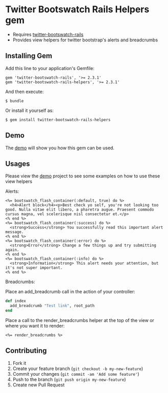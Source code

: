 # Twitter Bootswatch Rails Helpers gem

  - Requires [twitter-bootswatch-rails](https://github.com/scottvrosenthal/twitter-bootswatch-rails)
  - Provides view helpers for twitter bootstrap's alerts and breadcrumbs

## Installing Gem

Add this line to your application's Gemfile:

    gem 'twitter-bootswatch-rails', '>= 2.3.1'
    gem 'twitter-bootswatch-rails-helpers', '>= 2.3.1'

And then execute:

    $ bundle

Or install it yourself as:

    $ gem install twitter-bootswatch-rails-helpers

## Demo

The [demo](https://github.com/scottvrosenthal/twitter-bootswatch-rails-demo) will show you how this gem can be used.

## Usages

Please view the [demo](https://github.com/scottvrosenthal/twitter-bootswatch-rails-demo) project to see some examples on how to use these view helpers

Alerts:

```erb
<%= bootswatch_flash_container(:default, true) do %>
  <h4>Alert block</h4><p>Best check yo self, you're not looking too good. Nulla vitae elit libero, a pharetra augue. Praesent commodo cursus magna, vel scelerisque nisl consectetur et.</p>
<% end %>
<%= bootswatch_flash_container(:success) do %>
  <strong>Success</strong> You successfully read this important alert message.
<% end %>
<%= bootswatch_flash_container(:error) do %>
  <strong>Error</strong> Change a few things up and try submitting again.
<% end %>
<%= bootswatch_flash_container(:info) do %>
  <strong>Information</strong> This alert needs your attention, but it's not super important.
<% end %>
```

Breadcrumbs:

Place an add_breadcrumb call in the action of your controller:

```ruby
def index
  add_breadcrumb "Test link", root_path
end
```

Place a call to the render_breadcrumbs helper at the top of the view or where you want it to render:

```erb
<%= render_breadcrumbs %>
```


## Contributing

1. Fork it
2. Create your feature branch (`git checkout -b my-new-feature`)
3. Commit your changes (`git commit -am 'Add some feature'`)
4. Push to the branch (`git push origin my-new-feature`)
5. Create new Pull Request
